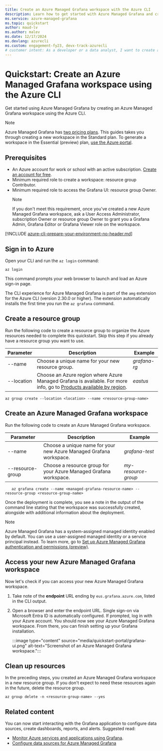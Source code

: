 ```yaml
---
title: Create an Azure Managed Grafana workspace with the Azure CLI
description: Learn how to get started with Azure Managed Grafana and create an Azure Managed Grafana workspace using the Azure CLI.
ms.service: azure-managed-grafana
ms.topic: quickstart
author: maud-lv
ms.author: malev
ms.date: 12/17/2024
ms.devlang: azurecli
ms.custom: engagement-fy23, devx-track-azurecli
# customer intent: As a developer or a data analyst, I want to create a new Azure Managed Grafana workspace using the Azure CLI.
--- 
```


# Quickstart: Create an Azure Managed Grafana workspace using the Azure CLI

Get started using Azure Managed Grafana by creating an Azure Managed Grafana workspace using the Azure CLI.

>[!NOTE]
> Azure Managed Grafana has [two pricing plans](overview.md#service-tiers). This guides takes you through creating a new workspace in the Standard plan. To generate a workspace in the Essential (preview) plan, [use the Azure portal](quickstart-managed-grafana-portal.md).

## Prerequisites

- An Azure account for work or school with an active subscription. [Create an account for free](https://azure.microsoft.com/free).
- Minimum required role to create a workspace: resource group Contributor.
- Minimum required role to access the Grafana UI: resource group Owner.
    >[!NOTE]
    > If you don't meet this requirement, once you've created a new Azure Managed Grafana workspace, ask a User Access Administrator, subscription Owner or resource group Owner to grant you a Grafana Admin, Grafana Editor or Grafana Viewer role on the workspace.

[!INCLUDE [azure-cli-prepare-your-environment-no-header.md](~/reusable-content/azure-cli/azure-cli-prepare-your-environment-no-header.md)]

## Sign in to Azure

Open your CLI and run the `az login` command:

```azurecli
az login
```

This command prompts your web browser to launch and load an Azure sign-in page.

The CLI experience for Azure Managed Grafana is part of the `amg` extension for the Azure CLI (version 2.30.0 or higher). The extension automatically installs the first time you run the `az grafana` command.

## Create a resource group

Run the following code to create a resource group to organize the Azure resources needed to complete this quickstart. Skip this step if you already have a resource group you want to use.

| Parameter    | Description                                      | Example |
|--------------|-----------------------------------------------------------------------------------------|----------|
| --name | Choose a unique name for your new resource group. | *grafana-rg*     |
| --location    | Choose an Azure region where Azure Managed Grafana is available. For more info, go to [Products available by region](https://azure.microsoft.com/global-infrastructure/services/?products=managed-grafana).| *eastus*     |

```azurecli
az group create --location <location> --name <resource-group-name>
```

## Create an Azure Managed Grafana workspace

Run the following code to create an Azure Managed Grafana workspace.

| Parameter    | Description                                      | Example |
|--------------|-----------------------------------------------------------------------------------------|----------|
| --name       | Choose a unique name for your new Azure Managed Grafana workspace. | *grafana-test*     |
| --resource-group   | Choose a resource group for your Azure Managed Grafana workspace.   | *my-resource-group*     |

```azurecli
   az grafana create --name <managed-grafana-resource-name> --resource-group <resource-group-name>
```

Once the deployment is complete, you see a note in the output of the command line stating that the workspace was successfully created, alongside with additional information about the deployment.

   > [!NOTE]
   > Azure Managed Grafana has a system-assigned managed identity enabled by default. You can use a user-assigned managed identity or a service principal instead. To learn more, go to [Set up Azure Managed Grafana authentication and permissions (preview)](how-to-authentication-permissions.md).

## Access your new Azure Managed Grafana workspace

Now let's check if you can access your new Azure Managed Grafana workspace.

1. Take note of the **endpoint** URL ending by `eus.grafana.azure.com`, listed in the CLI output.  

1. Open a browser and enter the endpoint URL. Single sign-on via Microsoft Entra ID is automatically configured. If prompted, log in with your Azure account. You should now see your Azure Managed Grafana workspace. From there, you can finish setting up your Grafana installation.

   :::image type="content" source="media/quickstart-portal/grafana-ui.png" alt-text="Screenshot of an Azure Managed Grafana workspace.":::

## Clean up resources

In the preceding steps, you created an Azure Managed Grafana workspace in a new resource group. If you don't expect to need these resources again in the future, delete the resource group.

`az group delete -n <resource-group-name> --yes`

## Related content

You can now start interacting with the Grafana application to configure data sources, create dashboards, reports, and alerts. Suggested read: 

- [Monitor Azure services and applications using Grafana](/azure/azure-monitor/visualize/grafana-plugin).
- [Configure data sources for Azure Managed Grafana](./how-to-data-source-plugins-managed-identity.md)
